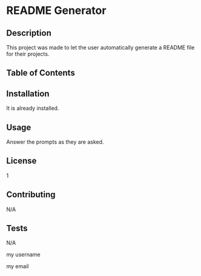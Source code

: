 # README Generator
 
## Description
This project was made to let the user automatically generate a README file for their projects.

## Table of Contents

## Installation
It is already installed.

## Usage
Answer the prompts as they are asked.

## License
1

## Contributing
N/A

## Tests
N/A

my username

my email
